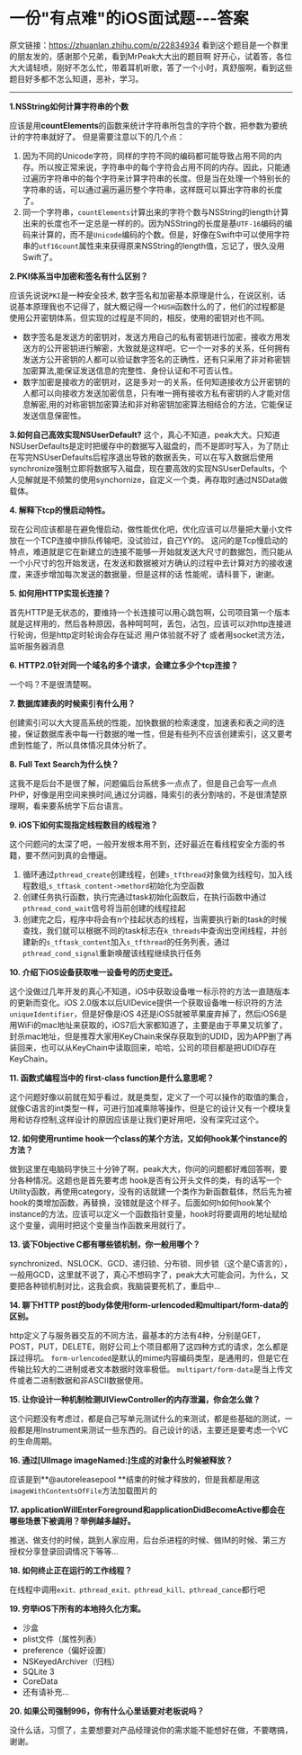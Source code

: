 # 一份"有点难"的iOS面试题---答案
原文链接：https://zhuanlan.zhihu.com/p/22834934
看到这个题目是一个群里的朋友发的，感谢那个兄弟，看到MrPeak大大出的题目啊 好开心，试着答，各位大大请轻喷，刚好不怎么忙，带着耳机听歌，答了一个小时，真舒服啊，看到这些题目好多都不怎么知道，恶补，学习。

---
**1.NSString如何计算字符串的个数**

应该是用**countElements**的函数来统计字符串所包含的字符个数，把参数为要统计的字符串就好了。
但是需要注意以下的几个点：
 1. 因为不同的Unicode字符，同样的字符不同的编码都可能导致占用不同的内存。所以按正常来说，字符串中的每个字符会占用不同的内存。因此，只能通过遍历字符串中的每个字符来计算字符串的长度。但是当在处理一个特别长的字符串的话，可以通过遍历遍历整个字符串，这样既可以算出字符串的长度了。
2. 同一个字符串，`countElements`计算出来的字符个数与NSString的length计算出来的长度也不一定总是一样的的。因为NSString的长度是基`UTF-16`编码的编码来计算的，而不是`Unicode`编码的个数。但是，好像在Swift中可以使用字符串的`utf16count`属性来来获得原来NSString的length值，忘记了，很久没用Swift了。

**2.PKI体系当中加密和签名有什么区别？**

应该先说说`PKI`是一种安全技术, 数字签名和加密基本原理是什么，在说区别，话说基本原理我也不记得了，就大概记得一个`HUSH`函数什么的了，他们的过程都是使用公开密钥体系，但实现的过程是不同的，相反，使用的密钥对也不同。
 - 数字签名是发送方的密钥对，发送方用自己的私有密钥进行加密，接收方用发送方的公开密钥进行解密，大致就是这样吧，它一个一对多的关系，任何拥有发送方公开密钥的人都可以验证数字签名的正确性，还有只采用了非对称密钥加密算法,能保证发送信息的完整性、身份认证和不可否认性。
 - 数字加密是接收方的密钥对，这是多对一的关系，任何知道接收方公开密钥的人都可以向接收方发送加密信息，只有唯一拥有接收方私有密钥的人才能对信息解密,用的对称密钥加密算法和非对称密钥加密算法相结合的方法，它能保证发送信息保密性。


**3.如何自己高效实现NSUserDefault?**
这个，真心不知道，peak大大。只知道NSUserDefaults是定时把缓存中的数据写入磁盘的，而不是即时写入，为了防止在写完NSUserDefaults后程序退出导致的数据丢失，可以在写入数据后使用synchronize强制立即将数据写入磁盘，现在要高效的实现NSUserDefaults，个人见解就是不频繁的使用synchornize，自定义一个类，再存取时通过NSData做载体。

**4. 解释下tcp的慢启动特性。**

现在公司应该都是在避免慢启动，做性能优化吧，优化应该可以尽量把大量小文件放在一个TCP连接中排队传输吧，没试验过，自己YY的。
这问的是Tcp慢启动的特点，难道就是它在新建立的连接不能够一开始就发送大尺寸的数据包，而只能从一个小尺寸的包开始发送，在发送和数据被对方确认的过程中去计算对方的接收速度，来逐步增加每次发送的数据量，但是这样的话 性能呢，请科普下，谢谢。

**5. 如何用HTTP实现长连接？**

首先HTTP是无状态的，要维持一个长连接可以用心跳包啊，公司项目第一个版本就是这样用的，然后各种原因，各种呵呵呵，丢包，沾包，应该可以对http连接进行轮询，但是http定时轮询会存在延迟 用户体验就不好了 或者用socket流方法，监听服务器消息

**6. HTTP2.0针对同一个域名的多个请求，会建立多少个tcp连接？**

一个吗？不是很清楚啊。

**7. 数据库建表的时候索引有什么用？**

创建索引可以大大提高系统的性能，加快数据的检索速度，加速表和表之间的连接，保证数据库表中每一行数据的唯一性，但是有些列不应该创建索引，这又要考虑到性能了，所以具体情况具体分析了。

**8. Full Text Search为什么快？**

这我不是后台不是很了解，问题偏后台系统多一点点了，但是自己会写一点点PHP，好像是用空间来换时间,通过分词器，降索引的表分割啥的，不是很清楚原理啊，看来要系统学下后台语言。

**9. iOS下如何实现指定线程数目的线程池？**

这个问题问的太深了吧，一般开发根本用不到，还好最近在看线程安全方面的书籍，要不然问到真的会懵逼。
 1. 循环通过`pthread_create`创建线程，创建`s_tfthread`对象做为线程句，加入线程数组,`s_tftask_content->methord`初始化为空函数
 2. 创建任务执行函数，执行完通过task初始化函数后，在执行函数中通过`pthread_cond_wait`信号将当前创建的线程挂起
 3. 创建完之后，程序中将会有n个挂起状态的线程，当需要执行新的task的时候查找，我们就可以根据不同的task标志在`k_threads`中查询出空闲线程，并创建新的`s_tftask_content`加入`s_tfthread`的任务列表，通过`pthread_cond_signal`重新唤醒该线程继续执行任务
 
**10. 介绍下iOS设备获取唯一设备号的历史变迁。**

这个没做过几年开发的真心不知道，iOS中获取设备唯一标示符的方法一直随版本的更新而变化。iOS 2.0版本以后UIDevice提供一个获取设备唯一标识符的方法`uniqueIdentifier`，但是好像是iOS 4还是iOS5就被苹果废弃掉了，然后iOS6是用WiFi的mac地址来获取的，iOS7后大家都知道了，主要是由于苹果又坑爹了，封杀mac地址，但是推荐大家用KeyChain来保存获取到的UDID，因为APP删了再装回来，也可以从KeyChain中读取回来，哈哈，公司的项目都是把UDID存在KeyChain。

**11. 函数式编程当中的 first-class function是什么意思呢？**

这个问题好像以前就在知乎看过，就是类型，定义了一个可以操作的取值的集合，就像C语言的int类型一样，可进行加减乘除等操作，但是它的设计又有一个模块复用和访存控制,这样设计的原因应该是让我们更好用吧，没有深究过这个。

**12. 如何使用runtime hook一个class的某个方法，又如何hook某个instance的方法？**

做到这里在电脑码字快三十分钟了啊，peak大大，你问的问题都好难回答啊，要分各种情况。这题也是首先要考虑 hook是否有公开头文件的类，有的话写一个Utility函数，再使用category，没有的话就建一个类作为新函数载体，然后先为被hook的类增加函数，再替换，没错就是这个样子。后面如何h如何hook某个instance的方法，应该可以定义一个函数指针变量，hook时将要调用的地址赋给这个变量，调用时把这个变量当作函数来用就行了。

**13. 谈下Objective C都有哪些锁机制，你一般用哪个？**

synchronized、NSLOCK、GCD、递归锁、分布锁、同步锁（这个是C语言的），一般用GCD，这里就不说了，真心不想码字了，peak大大可能会问，为什么，又要把各种锁机制对比，这我会疯，我脑袋要死机了，重启中…

**14. 聊下HTTP post的body体使用form-urlencoded和multipart/form-data的区别。**

http定义了与服务器交互的不同方法，最基本的方法有4种，分别是GET，POST，PUT，DELETE，刚好公司上个项目都用了这四种方式的请求，怎么都是踩过得坑。
`form-urlencoded`是默认的mime内容编码类型，是通用的，但是它在传输比较大的二进制或者文本数据时效率极低。
`multipart/form-data`是当上传文件或者二进制数据和非ASCII数据使用。

**15. 让你设计一种机制检测UIViewController的内存泄漏，你会怎么做？**

这个问题没有考虑过，都是自己写单元测试什么的来测试，都是些基础的测试，一般都是用Instrument来测试一些东西的。自己设计的话，主要还是要考虑一个VC的生命周期。

**16. 通过[UIImage imageNamed:]生成的对象什么时候被释放？**

应该是到**@autoreleasepool **结束的时候才释放的，但是我都是用这`imageWithContentsOfFile`方法加载图片的

**17. applicationWillEnterForeground和applicationDidBecomeActive都会在哪些场景下被调用？举例越多越好。**

推送、做支付的时候，跳到人家应用，后台杀进程的时候、做IM的时候、第三方授权分享登录回调情况下等等...

**18. 如何终止正在运行的工作线程？**

在线程中调用`exit、pthread_exit、pthread_kill、pthread_cance`都行吧

**19. 穷举iOS下所有的本地持久化方案。**

- 沙盒
- plist文件（属性列表）
- preference（偏好设置）
- NSKeyedArchiver（归档）
- SQLite 3
- CoreData
- 还有请补充...

**20. 如果公司强制996，你有什么心里话要对老板说吗？**

没什么话，习惯了，主要想要对产品经理说你的需求能不能想好在做，不要瞎搞，谢谢。